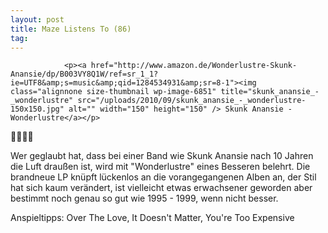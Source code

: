 ```yaml
---
layout: post
title: Maze Listens To (86)
tag: 
---
```



                <p><a href="http://www.amazon.de/Wonderlustre-Skunk-Anansie/dp/B003VY8Q1W/ref=sr_1_1?ie=UTF8&amp;s=music&amp;qid=1284534931&amp;sr=8-1"><img class="alignnone size-thumbnail wp-image-6851" title="skunk_anansie_-_wonderlustre" src="/uploads/2010/09/skunk_anansie_-_wonderlustre-150x150.jpg" alt="" width="150" height="150" /> Skunk Anansie - Wonderlustre</a></p>
<p>🤘🤘🤘🤘</p>
<p>Wer geglaubt hat, dass bei einer Band wie Skunk Anansie nach 10 Jahren die Luft draußen ist, wird mit &quot;Wonderlustre&quot; eines Besseren belehrt. Die brandneue LP knüpft lückenlos an die vorangegangenen Alben an, der Stil hat sich kaum verändert, ist vielleicht etwas erwachsener geworden aber bestimmt noch genau so gut wie 1995 - 1999, wenn nicht besser.</p>
<p>Anspieltipps: Over The Love, It Doesn't Matter, You're Too Expensive</p>
            
